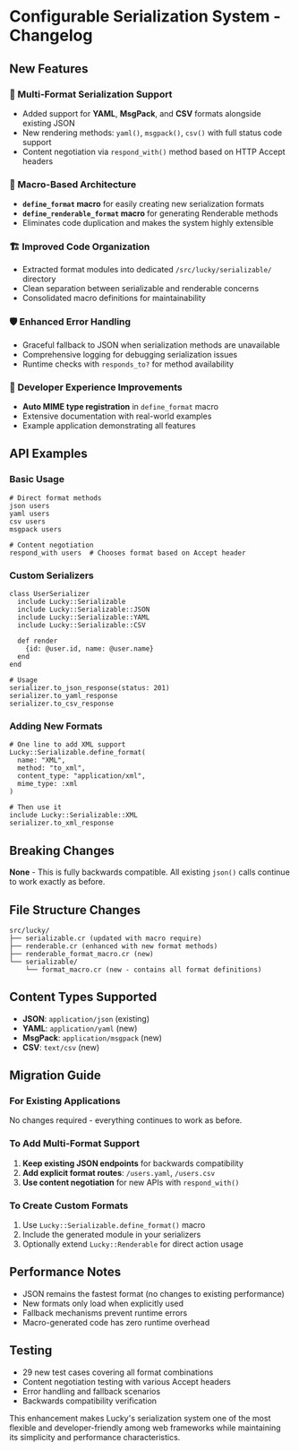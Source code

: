 # Configurable Serialization System - Changelog

## New Features

### 🎯 Multi-Format Serialization Support
- Added support for **YAML**, **MsgPack**, and **CSV** formats alongside existing JSON
- New rendering methods: `yaml()`, `msgpack()`, `csv()` with full status code support
- Content negotiation via `respond_with()` method based on HTTP Accept headers

### 🔧 Macro-Based Architecture
- **`define_format` macro** for easily creating new serialization formats
- **`define_renderable_format` macro** for generating Renderable methods
- Eliminates code duplication and makes the system highly extensible

### 🏗️ Improved Code Organization
- Extracted format modules into dedicated `/src/lucky/serializable/` directory
- Clean separation between serializable and renderable concerns
- Consolidated macro definitions for maintainability

### 🛡️ Enhanced Error Handling
- Graceful fallback to JSON when serialization methods are unavailable
- Comprehensive logging for debugging serialization issues
- Runtime checks with `responds_to?` for method availability

### 🎨 Developer Experience Improvements
- **Auto MIME type registration** in `define_format` macro
- Extensive documentation with real-world examples
- Example application demonstrating all features

## API Examples

### Basic Usage
```crystal
# Direct format methods
json users
yaml users  
csv users
msgpack users

# Content negotiation
respond_with users  # Chooses format based on Accept header
```

### Custom Serializers
```crystal
class UserSerializer
  include Lucky::Serializable
  include Lucky::Serializable::JSON
  include Lucky::Serializable::YAML
  include Lucky::Serializable::CSV
  
  def render
    {id: @user.id, name: @user.name}
  end
end

# Usage
serializer.to_json_response(status: 201)
serializer.to_yaml_response
serializer.to_csv_response
```

### Adding New Formats
```crystal
# One line to add XML support
Lucky::Serializable.define_format(
  name: "XML",
  method: "to_xml", 
  content_type: "application/xml",
  mime_type: :xml
)

# Then use it
include Lucky::Serializable::XML
serializer.to_xml_response
```

## Breaking Changes
**None** - This is fully backwards compatible. All existing `json()` calls continue to work exactly as before.

## File Structure Changes
```
src/lucky/
├── serializable.cr (updated with macro require)
├── renderable.cr (enhanced with new format methods)
├── renderable_format_macro.cr (new)
└── serializable/
    └── format_macro.cr (new - contains all format definitions)
```

## Content Types Supported
- **JSON**: `application/json` (existing)
- **YAML**: `application/yaml` (new)
- **MsgPack**: `application/msgpack` (new) 
- **CSV**: `text/csv` (new)

## Migration Guide

### For Existing Applications
No changes required - everything continues to work as before.

### To Add Multi-Format Support
1. **Keep existing JSON endpoints** for backwards compatibility
2. **Add explicit format routes**: `/users.yaml`, `/users.csv`
3. **Use content negotiation** for new APIs with `respond_with()`

### To Create Custom Formats
1. Use `Lucky::Serializable.define_format()` macro
2. Include the generated module in your serializers
3. Optionally extend `Lucky::Renderable` for direct action usage

## Performance Notes
- JSON remains the fastest format (no changes to existing performance)
- New formats only load when explicitly used
- Fallback mechanisms prevent runtime errors
- Macro-generated code has zero runtime overhead

## Testing
- 29 new test cases covering all format combinations
- Content negotiation testing with various Accept headers
- Error handling and fallback scenarios
- Backwards compatibility verification

This enhancement makes Lucky's serialization system one of the most flexible and developer-friendly among web frameworks while maintaining its simplicity and performance characteristics.